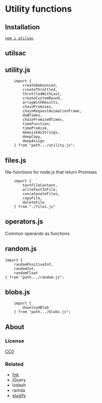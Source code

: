 # Utility functions

## Installation

[`npm i utilsac`](https://www.npmjs.com/package/utilsac)

## utilsac


## utility.js

```
    import {
        createDebounced,
        createThrottled,
		throttledWithLast,
        createCustomRound,
        arrayWithResults,
        chainPromises,
        chainRequestAnimationFrame,
        doNTimes,
        chainPromiseNTimes,
        timeFunction,
        timePromise,
        memoizeAsStrings,
        deepCopy,
        deepAssign
    } from "path.../utility.js";
```


## files.js

file-functions for node.js that return Promises


```
    import {
        textFileContent,
        writeTextInFile,
        concatenateFiles,
        copyFile,
        deleteFile
    } from "./files.js"
```


## operators.js

Common operands as functions



## random.js

```
import {
    randomPositiveInt,
    randomInt,
    randomFloat
} from "path.../random.js";
```

## blobs.js

```
    import {
        downloadBlob
    } from "path.../blobs.js";
```

## About

### License

[CC0](./license.txt)

### Related

 * [fnk](https://github.com/seanohue/fnk)
 * jQuery
 * lodash
 * ramda
 * [slugify](https://github.com/sindresorhus/slugify)
